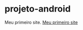 # projeto-android
 Meu primeiro site.
<a href="https://andre-savio.github.io/projeto-android/index.html"> Meu primeiro site<a>